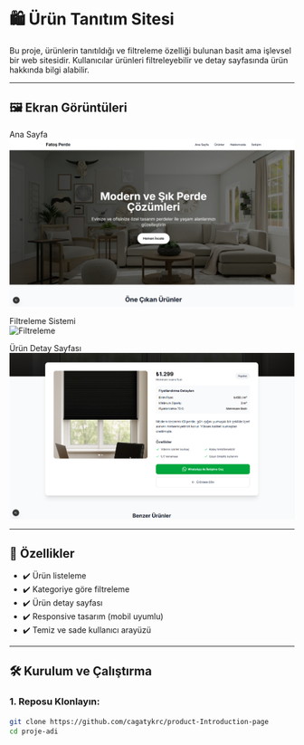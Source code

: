 # 🛍️ Ürün Tanıtım Sitesi

Bu proje, ürünlerin tanıtıldığı ve filtreleme özelliği bulunan basit ama işlevsel bir web sitesidir. Kullanıcılar ürünleri filtreleyebilir ve detay sayfasında ürün hakkında bilgi alabilir.

---

## 🖼️ Ekran Görüntüleri

Ana Sayfa  
![Ana Sayfa](screenshots/homepage.png)

Filtreleme Sistemi  
![Filtreleme](screenshots/filter.png)

Ürün Detay Sayfası  
![Ürün Detay](screenshots/product-detail.png)



---

## 🚀 Özellikler

- ✔️ Ürün listeleme
- ✔️ Kategoriye göre filtreleme
- ✔️ Ürün detay sayfası
- ✔️ Responsive tasarım (mobil uyumlu)
- ✔️ Temiz ve sade kullanıcı arayüzü

---

## 🛠️ Kurulum ve Çalıştırma

### 1. Reposu Klonlayın:
```bash
git clone https://github.com/cagatykrc/product-Introduction-page
cd proje-adi
